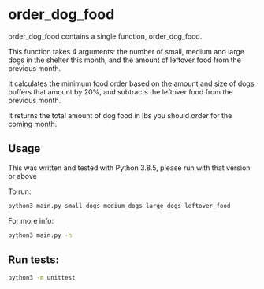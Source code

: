 # order_dog_food

order_dog_food contains a single function, order_dog_food. 

This function takes 4 arguments: the number of small, medium and large dogs in the shelter this month, and the amount of leftover food from the previous month.

It calculates the minimum food order based on the amount and size of dogs, buffers that amount by 20%, and subtracts the leftover food from the previous month.

It returns the total amount of dog food in lbs you should order for the coming month.

## Usage

This was written and tested with Python 3.8.5, please run with that version or above

To run:
```bash
python3 main.py small_dogs medium_dogs large_dogs leftover_food
```
For more info:
```bash
python3 main.py -h
```

## Run tests:
```bash
python3 -m unittest
```
